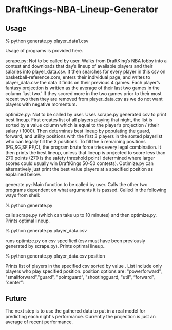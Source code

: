 # DraftKings-NBA-Lineup-Generator

## Usage 

% python generate.py  player_data1.csv

Usage of programs is provided here.

scrape.py:  Not to be called by user. Walks from DraftKing’s NBA lobby into a contest and downloads that day’s lineup of available players and their salaries into player_data.csv. It then searches for every player in this csv on basketball-reference.com, enters their individual page, and writes to player_data.csv  the data it finds on their previous 4 games. Each player’s fantasy projection is written as the average of their last two games in the column ‘last two.’ If they scored more in the two games prior to their most recent two then they are removed from player_data.csv  as we do not want players with negative momentum.

optimize.py:  Not to be called by user.  Uses scrape.py generated csv to print best lineup. First creates list of all players playing that night, the list is sorted by a value column which is equal to the player’s projection / (their salary / 1000).  Then determines best lineup by populating the guard, forward, and utility positions with the first 3 players in the sorted playerlist who can legally fill the 3 positions. To fill the 5 remaining positions (PG,SG,SF,PF,C), the program brute force tries every legal combination.  It then prints the best lineup, unless that lineup is projected to score less than 270 points (270 is the safety threshold point I determined where larger scores could usually win DraftKings 50-50 contests). Optimize.py can alternatively just print the best value players at a specified position as explained below.

generate.py: Main function to be called by user. Calls the other two programs dependent on what arguments it is passed. Called in the following ways from shell:

% python generate.py

calls scrape.py (which can take up to 10 minutes) and then optimize.py. Prints optimal lineup.

% python generate.py  player_data.csv

runs optimize.py on csv specified (csv must have been previously generated by scrape.py). Prints optimal lineup..

% python generate.py  player_data.csv position

Prints list of players in the specified csv sorted by value  . List include only players who play specified position. 
position options are:  "powerforward", "smallforward","guard", "pointguard”, "shootingguard, "util", “forward”, ”center”:

## Future
The next step is to use the gathered data to put in a real model for predicting each night's performance. Currently the projection is just an average of recent performance.

